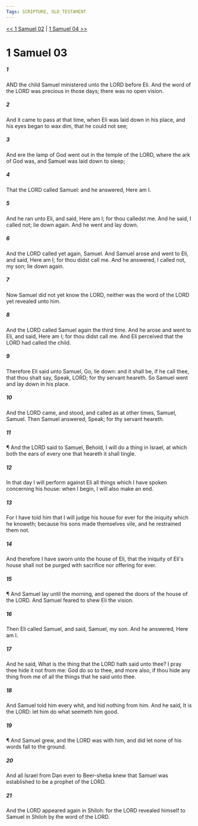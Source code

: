 ```yaml
---
Tags: SCRIPTURE, OLD_TESTAMENT
---
```


[<< 1 Samuel 02](OLD_TESTAMENT/09_1_Samuel/1_Samuel_02.md) | [1 Samuel 04 >>](OLD_TESTAMENT/09_1_Samuel/1_Samuel_04.md)

# 1 Samuel 03

##### 1
 AND the child Samuel ministered unto the LORD before Eli. And the word of the LORD was precious in those days; there was no open vision.
##### 2
 And it came to pass at that time, when Eli was laid down in his place, and his eyes began to wax dim, that he could not see;
##### 3
 And ere the lamp of God went out in the temple of the LORD, where the ark of God was, and Samuel was laid down to sleep;
##### 4
 That the LORD called Samuel: and he answered, Here am I.
##### 5
 And he ran unto Eli, and said, Here am I; for thou calledst me.  And he said, I called not; lie down again.  And he went and lay down.
##### 6
 And the LORD called yet again, Samuel.  And Samuel arose and went to Eli, and said, Here am I; for thou didst call me.  And he answered, I called not, my son; lie down again.
##### 7
 Now Samuel did not yet know the LORD, neither was the word of the LORD yet revealed unto him.
##### 8
 And the LORD called Samuel again the third time.  And he arose and went to Eli, and said, Here am I; for thou didst call me.  And Eli perceived that the LORD had called the child.
##### 9
 Therefore Eli said unto Samuel, Go, lie down: and it shall be, if he call thee, that thou shalt say, Speak, LORD; for thy servant heareth.  So Samuel went and lay down in his place.
##### 10
 And the LORD came, and stood, and called as at other times, Samuel, Samuel.  Then Samuel answered, Speak; for thy servant heareth.
##### 11
 ¶ And the LORD said to Samuel, Behold, I will do a thing in Israel, at which both the ears of every one that heareth it shall tingle.
##### 12
 In that day I will perform against Eli all things which I have spoken concerning his house: when I begin, I will also make an end.
##### 13
 For I have told him that I will judge his house for ever for the iniquity which he knoweth; because his sons made themselves vile, and he restrained them not.
##### 14
 And therefore I have sworn unto the house of Eli, that the iniquity of Eli's house shall not be purged with sacrifice nor offering for ever.
##### 15
 ¶ And Samuel lay until the morning, and opened the doors of the house of the LORD.  And Samuel feared to shew Eli the vision.
##### 16
 Then Eli called Samuel, and said, Samuel, my son.  And he answered, Here am I.
##### 17
 And he said, What is the thing that the LORD hath said unto thee?  I pray thee hide it not from me: God do so to thee, and more also, if thou hide any thing from me of all the things that he said unto thee.
##### 18
 And Samuel told him every whit, and hid nothing from him. And he said, It is the LORD: let him do what seemeth him good.
##### 19
 ¶ And Samuel grew, and the LORD was with him, and did let none of his words fall to the ground.
##### 20
 And all Israel from Dan even to Beer-sheba knew that Samuel was established to be a prophet of the LORD.
##### 21
 And the LORD appeared again in Shiloh: for the LORD revealed himself to Samuel in Shiloh by the word of the LORD.
